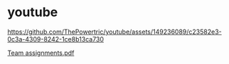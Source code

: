 # youtube

https://github.com/ThePowertric/youtube/assets/149236089/c23582e3-0c3a-4309-8242-1ce8b13ca730

[Team assignments.pdf](https://github.com/ThePowertric/youtube/files/13198580/Team.assignments.pdf)
